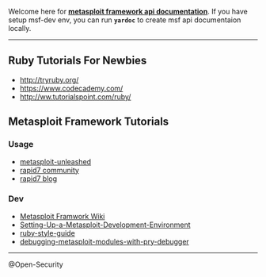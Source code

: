 
  Welcome here for [**metasploit framework api documentation**](https://open-security.github.io/msfapi/). If you have setup msf-dev env, you can run **`yardoc`** to create msf api documentaion locally.

----


## Ruby Tutorials For Newbies

* http://tryruby.org/  
* https://www.codecademy.com/  
* http://ww.tutorialspoint.com/ruby/  



## Metasploit Framework Tutorials

### **Usage**

* [metasploit-unleashed](https://www.offensive-security.com/metasploit-unleashed/)
* [rapid7 community](https://community.rapid7.com/community/metasploit/)
* [rapid7 blog](https://community.rapid7.com/community/metasploit/blog)

### **Dev**

* [Metasploit Framwork Wiki](https://github.com/rapid7/metasploit-framework/wiki/)
* [Setting-Up-a-Metasploit-Development-Environment](https://github.com/rapid7/metasploit-framework/wiki/Setting-Up-a-Metasploit-Development-Environment)
* [ruby-style-guide](https://github.com/bbatsov/ruby-style-guide)
* [debugging-metasploit-modules-with-pry-debugger](https://community.rapid7.com/community/metasploit/blog/2014/03/14/debugging-metasploit-modules-with-pry-debugger)


----

@Open-Security

